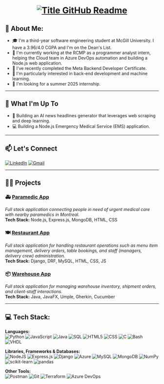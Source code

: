 <!-- <h1 align="center">Hi 👋 I'm Marc Abou Abdallah</h1> -->
<h1 align="center">
  <a href="https://git.io/typing-svg" target="_blank">
    <img src="https://readme-typing-svg.herokuapp.com?font=Inter&weight=800&size=35&duration=15000&pause=200&multiline=true&width=650&height=140&lines=%24+whoami;Marc+Abou+Abdallah" alt="Title GitHub Readme" />
  </a>
</h1>


## 💫 About Me:
- 🎓 I'm a third-year software engineering student at McGill University. I have a 3.96/4.0 CGPA and I'm on the Dean's List.
- 💼 I'm currently working at the RCMP as a programmer analyst intern, helping the Cloud team in Azure DevOps automation and building a Node.js web application.
- 🎯 I've recently completed the Meta Backend Developer Certificate.
- 👀 I'm particularly interested in back-end development and machine learning.
- 🔎 I'm looking for a summer 2025 internship.
 
---

## 🚀 What I'm Up To
- 🤖 Building an AI news headlines generator that leverages web scraping and deep learning.
- 💻 Building a Node.js Emergency Medical Service (EMS) application.
 
---

## 📫 Let's Connect
[![LinkedIn](https://img.shields.io/badge/LinkedIn-0077B5?style=for-the-badge&logo=linkedin&logoColor=white)](https://www.linkedin.com/in/marcabouabdallah/)
[![Gmail](https://img.shields.io/badge/Gmail-D14836?style=for-the-badge&logo=gmail&logoColor=white)](mailto:marc.abouabd@gmail.com)

---

## 🧑‍💻 Projects

### 🚑 [**Paramedic App**](https://github.com/MarcAbouAbdallah/Node.js-Paramedic-App)
*Full stack application connecting people in need of urgent medical care with nearby paramedics in Montreal.*  
**Tech Stack:** Node.js, Express.js, MongoDB, HTML, CSS


### 🍽️ [**Restaurant App**](https://github.com/MarcAbouAbdallah/Django-Restaurant-App)
*Full stack application for handling restaurant operations such as menu item management, delivery orders, table bookings, and staff (managers, delivery crew) administration.*  
**Tech Stack:** Django, DRF, MySQL, HTML, CSS, JS


### 📦 [**Warehouse App**](https://github.com/MarcAbouAbdallah/Java-Warehouse-App)
*Full stack application for managing warehouse inventory, shipment orders, and client-staff interactions.*  
**Tech Stack:** Java, JavaFX, Umple, Gherkin, Cucumber

---

## 💻 Tech Stack:
**Languages:**  
![Python](https://img.shields.io/badge/python-%233776AB.svg?style=for-the-badge&logo=python&logoColor=white) 
![JavaScript](https://img.shields.io/badge/javascript-%23323330.svg?style=for-the-badge&logo=javascript&logoColor=%23F7DF1E) 
![Java](https://img.shields.io/badge/java-%23ED8B00.svg?style=for-the-badge&logo=java&logoColor=white) 
![SQL](https://img.shields.io/badge/sql-%2307405e.svg?style=for-the-badge&logo=postgresql&logoColor=white) 
![HTML5](https://img.shields.io/badge/html5-%23E34F26.svg?style=for-the-badge&logo=html5&logoColor=white) 
![CSS](https://img.shields.io/badge/css-%231572B6.svg?style=for-the-badge&logo=css3&logoColor=white) 
![C](https://img.shields.io/badge/C-00599C?style=for-the-badge&logo=c&logoColor=white) 
![Bash](https://img.shields.io/badge/Bash-%234EAA25.svg?style=for-the-badge&logo=gnubash&logoColor=white) 
![VHDL](https://img.shields.io/badge/VHDL-%234C709D.svg?style=for-the-badge&logo=V&logoColor=white)

**Libraries, Frameworks & Databases:**  
![NodeJS](https://img.shields.io/badge/node.js-6DA55F?style=for-the-badge&logo=node.js&logoColor=white) 
![Express.js](https://img.shields.io/badge/Express%20js-000000?style=for-the-badge&logo=express&logoColor=white)
![Django](https://img.shields.io/badge/Django-%23092E20.svg?style=for-the-badge&logo=django&logoColor=white)
![Azure](https://img.shields.io/badge/Microsoft_Azure-0078D4?style=for-the-badge&logo=microsoft-azure&logoColor=white) 
![MySQL](https://img.shields.io/badge/MySQL-%234479A1.svg?style=for-the-badge&logo=mysql&logoColor=white) 
![MongoDB](https://img.shields.io/badge/mongodb-%2347A248.svg?style=for-the-badge&logo=mongodb&logoColor=white) 
![NumPy](https://img.shields.io/badge/Numpy-%23013243.svg?style=for-the-badge&logo=numpy&logoColor=white) 
![scikit-learn](https://img.shields.io/badge/scikit-learn-%23F7931E.svg?style=for-the-badge&logo=scikit-learn&logoColor=white) 
![pandas](https://img.shields.io/badge/pandas-%23150458.svg?style=for-the-badge&logo=pandas&logoColor=white)

**Other Tools:**  
![Postman](https://img.shields.io/badge/Postman-FF6C37?style=for-the-badge&logo=postman&logoColor=white) 
![Git](https://img.shields.io/badge/git-%23F05033.svg?style=for-the-badge&logo=git&logoColor=white) 
![Terraform](https://img.shields.io/badge/Terraform-7B42BC?style=for-the-badge&logo=terraform&logoColor=white) 
![Azure DevOps](https://img.shields.io/badge/Azure_DevOps-0078D7?style=for-the-badge&logo=azure-devops&logoColor=white)


<!--
**MarcAbouAbdallah/MarcAbouAbdallah** is a ✨ _special_ ✨ repository because its `README.md` (this file) appears on your GitHub profile.

Here are some ideas to get you started:

- 🔭 I’m currently working on ...
- 🌱 I’m currently learning ...
- 👯 I’m looking to collaborate on ...
- 🤔 I’m looking for help with ...
- 💬 Ask me about ...
- 📫 How to reach me: ...
- 😄 Pronouns: ...
- ⚡ Fun fact: ...
-->
